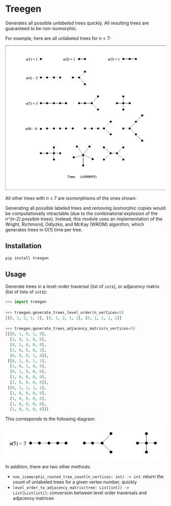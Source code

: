 # Treegen

Generates all possible *unlabeled* trees quickly. All resulting trees are guaranteed to be non-isomorphic. 

For example, here are all unlabeled trees for *n* < 7:

![All nonisomorphic unlabeled trees](img/all-trees.gif)

All other trees with *n* < 7 are isomorphisms of the ones shown.

Generating all possible labeled trees and removing isomorphic copies would be computationally intractable (due to the combinatorial explosion of the *n^(n-2)* possible trees). Instead, this module uses an implementation of the Wright, Richmond, Odlyzko, and McKay (WROM) algorithm, which generates trees in O(1) time per tree.

## Installation

```bash
pip install treegen
```

## Usage

Generate trees in a level-order traversal (list of `int`s), or adjacency matrix (list of lists of `int`s):

```python
>>> import treegen

>>> treegen.generate_trees_level_order(n_vertices=5)
[[0, 1, 2, 1, 2], [0, 1, 2, 1, 1], [0, 1, 1, 1, 1]]

>>> treegen.generate_trees_adjacency_matrix(n_vertices=5)
[[[0, 1, 0, 1, 0],
  [1, 0, 1, 0, 0],
  [0, 1, 0, 0, 0],
  [1, 0, 0, 0, 1],
  [0, 0, 0, 1, 0]],
 [[0, 1, 0, 1, 1],
  [1, 0, 1, 0, 0],
  [0, 1, 0, 0, 0],
  [1, 0, 0, 0, 0],
  [1, 0, 0, 0, 0]],
 [[0, 1, 1, 1, 1],
  [1, 0, 0, 0, 0],
  [1, 0, 0, 0, 0],
  [1, 0, 0, 0, 0],
  [1, 0, 0, 0, 0]]]
```

This corresponds to the following diagram:

![All nonisomorphic unlabeled trees](img/5-trees.gif)

In addition, there are two other methods:

* `non_isomorphic_rooted_tree_count(n_vertices: int) -> int`: return the count of unlabeled trees for a given vertex number, quickly
* `level_order_to_adjacency_matrix(tree: List[int]) -> List[List[int]]`: conversion between level order traversals and adjacency matrices 
